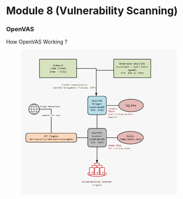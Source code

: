 # Module 8 (Vulnerability Scanning)

### OpenVAS <a href="#openvas-overview" id="openvas-overview"></a>

How OpenVAS Working ?

<figure><img src="../.gitbook/assets/image (15).png" alt=""><figcaption></figcaption></figure>

